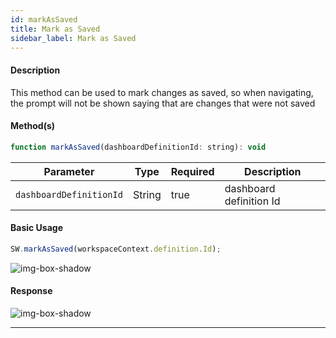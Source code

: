 ```yaml
---
id: markAsSaved
title: Mark as Saved
sidebar_label: Mark as Saved
---
```


#### Description

This method can be used to mark changes as saved, so when navigating, the prompt will not be shown saying that are changes that were not saved

#### Method(s)

```javascript
function markAsSaved(dashboardDefinitionId: string): void
```

<table className="custom-table">
    <thead>
        <tr>
            <th>Parameter</th>
            <th>Type</th>
            <th>Required</th>
            <th>Description</th>
        </tr>
    </thead>
    <tbody>
        <tr className="selected">
            <td><code>dashboardDefinitionId</code></td>
            <td>String</td>
            <td>true</td>
            <td>dashboard definition Id</td>
        </tr>
    </tbody>
</table>

#### Basic Usage

```javascript
SW.markAsSaved(workspaceContext.definition.Id);
```

![img-box-shadow](/img/sdk/markAsSaved/markAsSavedMethod.png)

#### Response

![img-box-shadow](/img/sdk/markAsSaved/markAsSaved-message.png)

---
